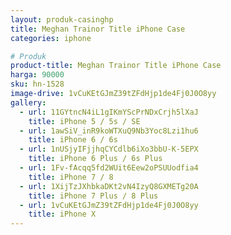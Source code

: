 ```yaml
---
layout: produk-casinghp
title: Meghan Trainor Title iPhone Case
categories: iphone

# Produk
product-title: Meghan Trainor Title iPhone Case
harga: 90000
sku: hn-1528
image-drive: 1vCuKEtGJmZ39tZFdHjp1de4Fj0J0O8yy
gallery:
  - url: 11GYtncN4iL1gIKmYScPrNDxCrjh5lXaJ
    title: iPhone 5 / 5s / SE
  - url: 1awSiV_inR9koWTXuQ9Nb3Yoc8Lzi1hu6
    title: iPhone 6 / 6s
  - url: 1nUSjyIFjjhqCYCdlb6iXo3bbU-K-5EPX
    title: iPhone 6 Plus / 6s Plus
  - url: 1Fv-fAcqq5fd2WUit6Eew2oPSUUodfia4
    title: iPhone 7 / 8
  - url: 1XijTzJXhbkaDKt2vN4IzyQ8GXMETg20A
    title: iPhone 7 Plus / 8 Plus
  - url: 1vCuKEtGJmZ39tZFdHjp1de4Fj0J0O8yy
    title: iPhone X
---
```

